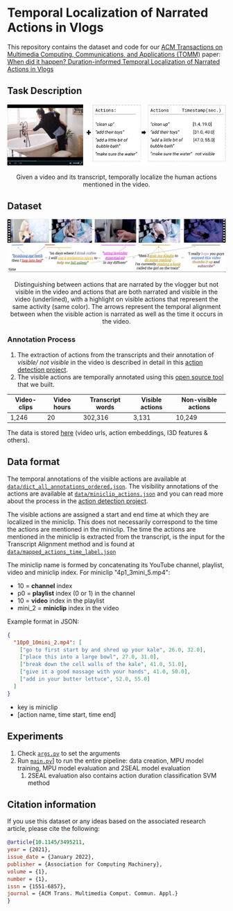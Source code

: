 # Temporal Localization of Narrated Actions in Vlogs

This repository contains the dataset and code for our [ACM Transactions on Multimedia Computing, Communications, and Applications (TOMM)](https://dl.acm.org/journal/tomm) paper:
[When did it happen? Duration-informed Temporal Localization of Narrated
Actions in Vlogs](todo_arxiv)

## Task Description
![Example instance](images/annotation_example.jpg)
<p align="center"> Given a video and its transcript, temporally localize the human actions mentioned in the video. </p>

## Dataset 
![Example instance](images/model_idea.jpg)
<p align="center">Distinguishing between actions that are narrated by the vlogger but not visible in the video
and actions that are both narrated and visible in the video (underlined), with a highlight on visible actions that represent the same
activity (same color). The arrows represent the temporal alignment between when the visible action is narrated as well as the time it
occurs in the video.</p>

### Annotation Process
1. The extraction of actions from the transcripts and their annotation of *visible/ not visible* in the video 
is described in detail in this [action detection project](https://github.com/OanaIgnat/vlog_action_recognition).
2. The visible actions are temporally annotated using this [open source tool](https://github.com/OanaIgnat/video_annotations) that we built.

Video-clips | Video hours | Transcript words | Visible actions | Non-visible actions |
------------ | ------------- | ------------- | ------------- | ------------- | 
1,246 | 20 | 302,316 | 3,131 | 10,249|

The data is stored [here](https://drive.google.com/drive/folders/1c44X6HJkQU45mK7XFXIULXZ9gZeWTQ30?usp=sharing) (video urls, action embeddings, I3D features & others).

## Data format
The temporal annotations of the visible actions are available at [`data/dict_all_annotations_ordered.json`](data_old/dict_all_annotations_ordered.json).
The visibility annotations of the actions are available at [`data/miniclip_actions.json`](data_old/miniclip_actions.json) and you can read more about 
the process in the [action detection project](https://github.com/OanaIgnat/vlog_action_recognition).

The visible actions are assigned a start and end time at which they are localized in the miniclip. This does not necessarily
correspond to the time the actions are mentioned in the miniclip. The time the actions are mentioned in the miniclip is extracted
from the transcript, is the input for the Transcript Alignment method and is found at [`data/mapped_actions_time_label.json`](data/mapped_actions_time_label.json) 


The miniclip name is formed by concatenating its YouTube channel, playlist, video and miniclip index. For miniclip "4p1_3mini_5.mp4":
* 10 = __channel__ index
* p0 = __playlist__ index (0 or 1) in the channel
* 10 = __video__ index in the playlist
* mini_2 = __miniclip__ index in the video


Example format in JSON:

```json
{
  "10p0_10mini_2.mp4": [
    ["go to first start by and shred up your kale", 26.0, 32.0],
    ["place this into a large bowl", 27.0, 31.0],
    ["break down the cell walls of the kale", 41.0, 51.0],
    ["give it a good massage with your hands", 41.0, 50.0],
    ["add in your butter lettuce", 52.0, 55.0]
  ]
}
```
* key is miniclip
* [action name, time start, time end]

## Experiments

1. Check [`args.py`](args.py) to set the arguments
2. Run [`main.py`](main.py)] to run the entire pipeline: data creation, MPU model training, MPU model evaluation and 2SEAL model evaluation
   1. 2SEAL evaluation also contains action duration classification SVM method


## Citation information
If you use this dataset or any ideas based on the associated research article, please cite the following:

```bibtex
@article{10.1145/3495211,
year = {2021},
issue_date = {January 2022},
publisher = {Association for Computing Machinery},
volume = {1},
number = {1},
issn = {1551-6857},
journal = {ACM Trans. Multimedia Comput. Commun. Appl.}
}
```

